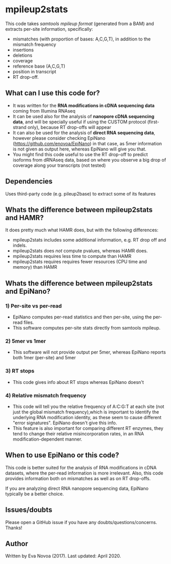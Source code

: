 # mpileup2stats 

This code takes *samtools mpileup format* (generated from a BAM) and extracts per-site information, specifically: 
* mismatches (with proportion of bases: A,C,G,T), in addition to the mismatch frequency
* insertions
* deletions 
* coverage
* reference base (A,C,G,T)
* position in transcript
* RT drop-off.

## What can I use this code for? 
* It was written for the **RNA modifications in cDNA sequencing data** coming from Illumina RNAseq
* It can be used also for the analysis of **nanopore cDNA sequencing data**, and will be specially useful if using the CUSTOM protocol (first-strand only), because RT drop-offs will appear 
* It can also be used for the analysis of **direct RNA sequencing data**, however please consider checking EpiNano (https://github.com/enovoa/EpiNano) in that case, as 5mer information is not given as output here, whereas EpiNano will give you that.
* You might find this code useful to use the RT drop-off to predict isoforms from dRNAseq data, based on where you observe a big drop of coverage along your transcripts (not tested)

## Dependencies
Uses third-party code (e.g. pileup2base) to extract some of its features 

## Whats the difference between mpileup2stats and HAMR?
It does pretty much what HAMR does, but with the following differences:
- mpileup2stats includes some additional information, e.g. RT drop off and indels.
- mpileup2stats does *not* compute pvalues, whereas HAMR does. 
- mpileup2stats requires less time to compute than HAMR
- mpileup2stats requires requires fewer resources (CPU time and memory) than HAMR

##  Whats the difference between mpileup2stats and EpiNano?

### 1) Per-site vs per-read
- EpiNano computes per-read statistics and then per-site, using the per-read files.
- This software computes per-site stats directly from samtools mpileup. 

### 2) 5mer vs 1mer
- This software will not provide output per 5mer, whereas EpiNano reports both 1mer (per-site) and 5mer

### 3) RT stops
- This code gives info about RT stops whereas EpiNano doesn't

### 4) Relative mismatch frequency
- This code will tell you the relative frequency of A:C:G:T at each site (not just the global mismatch frequency),which is important to identify the underlying RNA modification identity, as these seem to cause different "error signatures". EpiNano doesn't give this info. 
- This feature is also important for comparing different RT enzymes, they tend to change their relative misincorporation rates, in an RNA modification-dependent manner.

## When to use EpiNano or this code?
This code is better suited for the analysis of RNA modifications in cDNA datasets, where the per-read information is more irrelevant. Also, this code provides information both on mismatches as well as on RT drop-offs. 

If you are analyzing direct RNA nanopore sequencing data, EpiNano typically be a better choice. 

## Issues/doubts
Please open a GitHub issue if you have any doubts/questions/concerns. Thanks!

## Author
Written by Eva Novoa (2017). 
Last updated: April 2020. 

 
